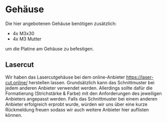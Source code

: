 # Gehäuse

Die hier angebotenen Gehäuse benötigen zusätzlich:
- 4x M3x30 
- 4x M3 Mutter

um die Platine am Gehäuse zu befestigen.

## Lasercut
Wir haben das Lasercutgehäuse bei dem online-Anbieter https://laser-cut.online/ herstellen lassen. Grundsätzlich kann das Schnittmuster bei jedem anderen Anbieter verwendet werden. Allerdings sollte dafür die Formatierung (Strichstärke & Farbe) mit den Anforderungen des jeweiligen Anbieters angepasst werden.
Falls das Schnittmuster bei einem anderen Anbieter erfolgreich erprobt wurde, würden wir uns über eine kurze Rückmeldung freuen sodass wir auch weitere Anbieter hier auflisten können.
